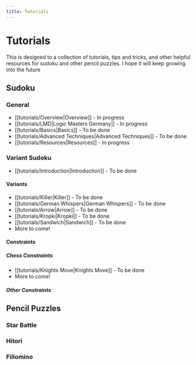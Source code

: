 ```yaml
---
title: Tutorials
---
```

# Tutorials

This is designed to a collection of tutorials, tips and tricks, and other helpful resources for sudoku and other pencil puzzles. I hope it will keep growing into the future

## Sudoku
### General
- [[tutorials/Overview|Overview]] - In progress
- [[tutorials/LMD|Logic Masters Germany]] - In progress
- [[tutorials/Basics|Basics]] - To be done
- [[tutorials/Advanced Techniques|Advanced Techniques]] - To be done
- [[tutorials/Resources|Resources]] - In progress

### Variant Sudoku
- [[tutorials/Introduction|Introduction]] - To be done
#### Variants
- [[tutorials/Killer|Killer]] - To be done
- [[tutorials/German Whispers|German Whispers]] - To be done
- [[tutorials/Arrow|Arrow]] - To be done
- [[tutorials/Kropki|Kropki]] - To be done
- [[tutorials/Sandwich|Sandwich]] - To be done
- More to come!

#### Constraints
##### Chess Constraints
- [[tutorials/Knights Move|Knights Move]] - To be done
- More to come!

##### Other Constraints

## Pencil Puzzles
### Star Battle



### Hitori





### Fillomino










